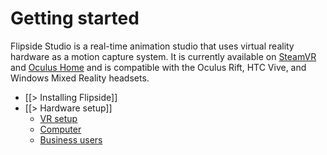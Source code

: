 # Getting started

Flipside Studio is a real-time animation studio that uses virtual reality hardware as a motion capture system. It is currently available on [SteamVR](http://store.steampowered.com/app/495800/Flipside_Studio/) and [Oculus Home](https://www.oculus.com/experiences/rift/750910405009643/) and is compatible with the Oculus Rift, HTC Vive, and Windows Mixed Reality headsets.

* [[> Installing Flipside]]
* [[> Hardware setup]]
  * [ VR setup ](/docs/2020.1/studio/getting-started/hardware-setup#vr-setup)
  * [ Computer ](/docs/2020.1/studio/getting-started/hardware-setup#computer)
  * [ Business users ](/docs/2020.1/studio/getting-started/hardware-setup#business-users)

